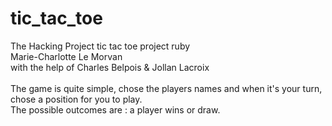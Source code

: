 # tic_tac_toe
The Hacking Project tic tac toe project ruby
<br>
Marie-Charlotte Le Morvan
<br>
with the help of Charles Belpois & Jollan Lacroix
<br><br>
The game is quite simple, chose the players names and when it's your turn, chose a position for you to play. <br>
The possible outcomes are : a player wins or draw.

